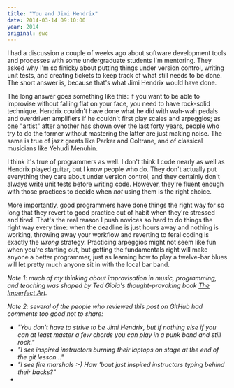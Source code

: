 ```yaml
---
title: "You and Jimi Hendrix"
date: 2014-03-14 09:10:00
year: 2014
original: swc
---
```

<p>
  I had a discussion a couple of weeks ago
  about software development tools and processes
  with some undergraduate students I'm mentoring.
  They asked why I'm so finicky about putting things under version control,
  writing unit tests,
  and creating tickets to keep track of what still needs to be done.
  The short answer is,
  because that's what Jimi Hendrix would have done.
</p>
<p>
  The long answer goes something like this:
  if you want to be able to improvise without falling flat on your face,
  you need to have rock-solid technique.
  Hendrix couldn't have done what he did with wah-wah pedals and overdriven amplifiers
  if he couldn't first play scales and arpeggios;
  as one "artist" after another has shown over the last forty years,
  people who try to do the former without mastering the latter are just making noise.
  The same is true of jazz greats like Parker and Coltrane,
  and of classical musicians like Yehudi Menuhin.
</p>
<p>
  I think it's true of programmers as well.
  I don't think I code nearly as well as Hendrix played guitar,
  but I know people who do.
  They don't actually put everything they care about under version control,
  and they certainly don't always write unit tests before writing code.
  However,
  they're fluent enough with those practices
  to decide when <em>not</em> using them is the right choice.
</p>
<p>
  More importantly,
  good programmers have done things the right way for so long
  that they revert to good practice out of habit
  when they're stressed and tired.
  That's the real reason I push novices so hard to do things the right way every time:
  when the deadline is just hours away and nothing is working,
  throwing away your workflow and reverting to feral coding
  is exactly the <em>wrong</em> strategy.
  Practicing arpeggios might not seem like fun when you're starting out,
  but getting the fundamentals right will make anyone a better programmer,
  just as learning how to play a twelve-bar blues
  will let pretty much anyone sit in with the local bar band.
</p>
<em>
  <p>
    Note 1:
    much of my thinking about improvisation
    in music, programming, and teaching
    was shaped by Ted Gioia's thought-provoking book
    <a href="http://www.amazon.com/The-Imperfect-Art-Reflections-Portable/dp/0195063287/">The Imperfect Art</a>.
  </p>
  <p>
    Note 2:
    several of the people who reviewed this post on GitHub had comments too good not to share:
  </p>
  <ul>
    <li>
      "You don't have to strive to be Jimi Hendrix,
      but if nothing else if you can at least master a few chords you can play in a punk band and still rock."
    </li>
    <li>
      "I see inspired instructors burning their laptops on stage at the end of the git lesson..."
    </li>
    <li>
      "I see fire marshals :-) How 'bout just inspired instructors typing behind their backs?"</li>
    <li>
  </ul>
</em>
